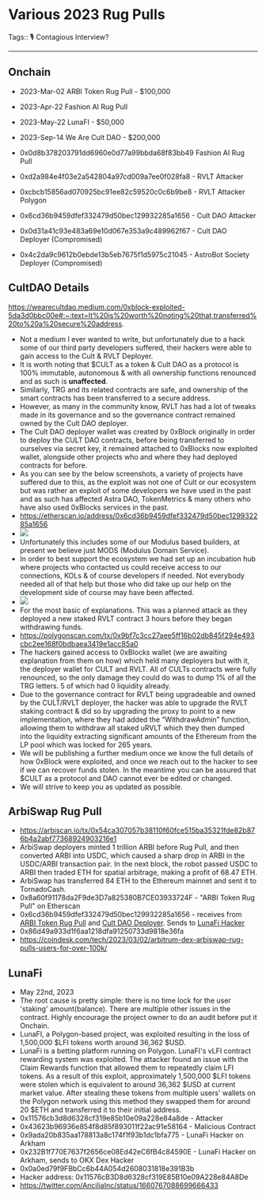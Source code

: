 # Various 2023 Rug Pulls

Tags:: 🎙️ Contagious Interview?


---


## Onchain 

- 2023-Mar-02 ARBI Token Rug Pull - $100,000
- 2023-Apr-22 Fashion AI Rug Pull
- 2023-May-22 LunaFI - $50,000
- 2023-Sep-14 We Are Cult DAO - $200,000


- 0x0d8b378203791dd6960e0d77a99bbda68f83bb49   Fashion AI Rug Pull

- 0xd2a984e4f03e2a542804a97cd009a7ee0f028fa8 - RVLT Attacker
- 0xcbcb15856ad070925bc91ee82c59520c0c6b9be8 - RVLT Attacker Polygon
- 0x6cd36b9459dfef332479d50bec129932285a1656 - Cult DAO Attacker
- 0x0d31a41c93e483a69e10d067e353a9c489962f67 - Cult DAO Deployer (Compromised)
- 0x4c2da9c9612b0ebde13b5eb7675f1d5975c21045 - AstroBot Society Deployer (Compromised)


## CultDAO Details

https://wearecultdao.medium.com/0xblock-exploited-5da3d0bbc00e#:~:text=It%20is%20worth%20noting%20that,transferred%20to%20a%20secure%20address.

- Not a medium I ever wanted to write, but unfortunately due to a hack some of our third party developers suffered, their hackers were able to gain access to the Cult & RVLT Deployer.
- It is worth noting that $CULT as a token & Cult DAO as a protocol is 100% immutable, autonomous & with all ownership functions renounced and as such is **unaffected**.
- Similarly, TRG and its related contracts are safe, and ownership of the smart contracts has been transferred to a secure address.
- However, as many in the community know, RVLT has had a lot of tweaks made in its governance and so the governance contract remained owned by the Cult DAO deployer.
- The Cult DAO deployer wallet was created by 0xBlock originally in order to deploy the CULT DAO contracts, before being transferred to ourselves via secret key, it remained attached to 0xBlocks now exploited wallet, alongside other projects who and where they had deployed contracts for before.
- As you can see by the below screenshots, a variety of projects have suffered due to this, as the exploit was not one of Cult or our ecosystem but was rather an exploit of some developers we have used in the past and as such has affected Astra DAO, TokenMetrics & many others who have also used 0xBlocks services in the past.
- https://etherscan.io/address/0x6cd36b9459dfef332479d50bec129932285a1656
- ![](https://miro.medium.com/v2/resize:fit:1400/0*sWQ-xbcb9WVv6tBw)
- Unfortunately this includes some of our Modulus based builders, at present we believe just MODS (Modulus Domain Service).
- In order to best support the ecosystem we had set up an incubation hub where projects who contacted us could receive access to our connections, KOLs & of course developers if needed. Not everybody needed all of that help but those who did take up our help on the development side of course may have been affected.
- ![](https://miro.medium.com/v2/resize:fit:1400/1*NhlFY4RbJDf9fwUmHS0O6g.jpeg)
- For the most basic of explanations. This was a planned attack as they deployed a new staked RVLT contract 3 hours before they began withdrawing funds.
- https://polygonscan.com/tx/0x9bf7c3cc27aee5ff16b02db845f294e493cbc2ee168f0bdbaea3419e1acc85a0
- The hackers gained access to 0xBlocks wallet (we are awaiting explanation from them on how) which held many deployers but with it, the deployer wallet for CULT and RVLT. All of CULTs contracts were fully renounced, so the only damage they could do was to dump 1% of all the TRG letters. 5 of which had 0 liquidity already.
- Due to the governance contract for RVLT being upgradeable and owned by the CULT/RVLT deployer, the hacker was able to upgrade the RVLT staking contract & did so by upgrading the proxy to point to a new implementation, where they had added the “WithdrawAdmin” function, allowing them to withdraw all staked uRVLT which they then dumped into the liquidity extracting significant amounts of the Ethereum from the LP pool which was locked for 265 years.
- We will be publishing a further medium once we know the full details of how 0xBlock were exploited, and once we reach out to the hacker to see if we can recover funds stolen. In the meantime you can be assured that $CULT as a protocol and DAO cannot ever be edited or changed.
- We will strive to keep you as updated as possible.


## ArbiSwap Rug Pull
- https://arbiscan.io/tx/0x54ca307057b38110f60fce515ba35321fde82b876b4a2abf77368924903216e1
- ArbiSwap deployers minted 1 trillion ARBI before Rug Pull, and then converted ARBI into USDC, which caused a sharp drop in ARBI in the USDC/ARBI transaction pair. In the next block, the robot passed USDC to ARBI then traded ETH for spatial arbitrage, making a profit of 68.47 ETH. 
- ArbiSwap has transferred 84 ETH to the Ethereum mainnet and sent it to TornadoCash.
- 0x8a60f91178da2F9de3D7a825380B7CE03933724F - "ARBI Token Rug Pull" on Etherscan
- 0x6cd36b9459dfef332479d50bec129932285a1656 - receives from [ARBI Token Rug Pull](0x8a60f91178da2F9de3D7a825380B7CE03933724F) and [Cult DAO Deployer](0x0d31a41c93e483a69e10d067e353a9c489962f67). Sends to [LunaFi Hacker](0x0a0ed79f9fbbcc6b44a054d2608031818e391b3b)
- 0x86d49a933d1f6aa1218dfa91250733d9818e36fa
- https://coindesk.com/tech/2023/03/02/arbitrum-dex-arbiswap-rug-pulls-users-for-over-100k/



## LunaFi
- May 22nd, 2023
- The root cause is pretty simple: there is no time lock for the user 'staking' amount(balance).  There are multiple other issues in the contract. Highly encourage the project owner to do an audit before put it Onchain.
- LunaFI, a Polygon-based project, was exploited resulting in the loss of 1,500,000 $LFI tokens worth around 36,362 $USD.
- LunaFi is a betting platform running on Polygon. LunaFI's vLFI contract rewarding system was exploited. The attacker found an issue with the Claim Rewards function that allowed them to repeatedly claim LFI tokens. As a result of this exploit, approximately 1,500,000 $LFI tokens were stolen which is equivalent to around 36,362 $USD at current market value. After stealing these tokens from multiple users' wallets on the Polygon network using this method they swapped them for around 20 $ETH and transferred it to their initial address.
- 0x11576cb3d8d6328cf319e85b10e09a228e84a8de - Attacker
- 0x43623b96936e854f8d85f893011f22ac91e58164 - Malicious Contract
- 0x9ada20b835aa178813a8c174f1f93b1dc1bfa775 - LunaFi Hacker on Arkham
- 0x232B1f770E7637f2656ce08Ed42eC6fB4c84590E - LunaFi Hacker on Arkham, sends to OKX Dex Hacker
- 0x0a0ed79f9FBbCc6b44A054d2608031818e391B3b
- Hacker address: 0x11576cB3D8d6328cf319E85B10e09A228e84A8De
- https://twitter.com/AnciliaInc/status/1660767088699666433





